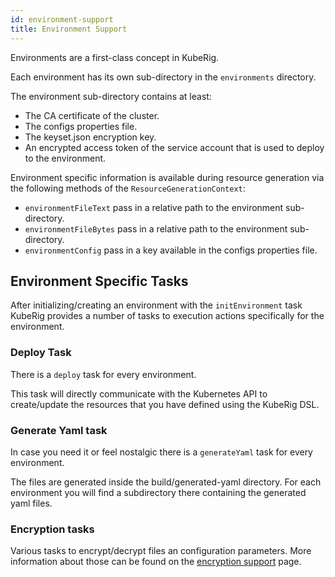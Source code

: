 ```yaml
---
id: environment-support
title: Environment Support
---
```


Environments are a first-class concept in KubeRig.

Each environment has its own sub-directory in the `environments` directory.

The environment sub-directory contains at least:
- The CA certificate of the cluster.
- The configs properties file.
- The keyset.json encryption key.
- An encrypted access token of the service account that is used to deploy to the environment.

Environment specific information is available during resource generation via the following methods of the `ResourceGenerationContext`:
- `environmentFileText` pass in a relative path to the environment sub-directory.
- `environmentFileBytes` pass in a relative path to the environment sub-directory.
- `environmentConfig` pass in a key available in the configs properties file.

## Environment Specific Tasks

After initializing/creating an environment with the `initEnvironment` task KubeRig provides a number of tasks 
to execution actions specifically for the environment.

### Deploy Task

There is a `deploy` task for every environment.

This task will directly communicate with the Kubernetes API to create/update the resources that you have defined using the KubeRig DSL. 

### Generate Yaml task

In case you need it or feel nostalgic there is a `generateYaml` task for every environment.

The files are generated inside the build/generated-yaml directory. For each environment you will find a subdirectory there containing the generated yaml files. 

### Encryption tasks

Various tasks to encrypt/decrypt files an configuration parameters. More information about those can be found on the [encryption support](encryption-support.md) page.

